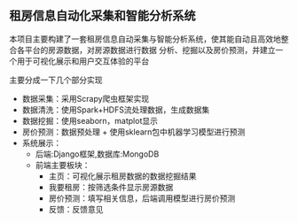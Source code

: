 ## 租房信息自动化采集和智能分析系统

本项目主要构建了一套租房信息自动采集与智能分析系统，使其能自动且高效地整合各平台的房源数据，对房源数据进行数据 分析、挖掘以及房价预测，并建立一个用于可视化展示和用户交互体验的平台

主要分成一下几个部分实现

+ 数据采集：采用Scrapy爬虫框架实现
+ 数据清洗：使用Spark+HDFS流处理数据，生成数据集
+ 数据挖掘：使用seaborn，matplot显示
+ 房价预测：数据预处理 + 使用sklearn包中机器学习模型进行预测
+ 系统展示：
   - 后端:Django框架,数据库:MongoDB
   - 前端主要板块：
       - 主页：可视化展示租房数据的数据挖掘结果
       - 我要租房：按筛选条件显示房源数据
       - 房价预测：填写相关信息，后端调用模型进行房价预测
       - 反馈：反馈意见
